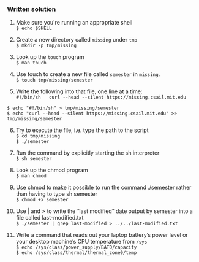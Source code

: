 ### Written solution

1. Make sure you're running an appropriate shell  
`$ echo $SHELL`

2. Create a new directory called `missing` under `tmp`  
`$ mkdir -p tmp/missing`

3. Look up the `touch` program  
`$ man touch`

4. Use touch to create a new file called `semester` in `missing`.  
`$ touch tmp/missing/semester`

5. Write the following into that file, one line at a time:  
`#!/bin/sh  
curl --head --silent https://missing.csail.mit.edu`

`$ echo "#!/bin/sh" > tmp/missing/semester`  
`$ echo "curl --head --silent https://missing.csail.mit.edu" >> tmp/missing/semester`

6. Try to execute the file, i.e. type the path to the script  
`$ cd tmp/missing`  
`$ ./semester`

7. Run the command by explicitly starting the sh interpreter  
`$ sh semester`

8. Look up the chmod program  
`$ man chmod`

9. Use chmod to make it possible to run the command ./semester rather than having to type sh semester  
`$ chmod +x semester`

10. Use | and > to write the “last modified” date output by semester into a file called last-modified.txt  
`$ ./semester | grep last-modified > ../../last-modified.txt`

11. Write a command that reads out your laptop battery’s power level or your desktop machine’s CPU temperature from `/sys`  
`$ echo /sys/class/power_supply/BAT0/capacity`  
`$ echo /sys/class/thermal/thermal_zone0/temp`

